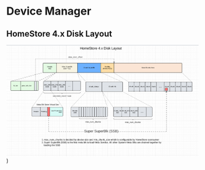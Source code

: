# Device Manager

## HomeStore 4.x Disk Layout
![HomeStore_Disk_Layout](docs/imgs/HomeStore_Disk_Layout.png))
